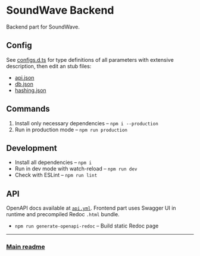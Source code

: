 # SoundWave Backend

Backend part for SoundWave.

## Config

See [configs.d.ts](./types/configs.d.ts) for type definitions of all parameters with extensive description, then edit an stub files:

- [api.json](./config/api.json)
- [db.json](./config/db.json)
- [hashing.json](./config/hashing.json)

## Commands

1. Install only necessary dependencies – `npm i --production`
2. Run in production mode – `npm run production`

## Development

- Install all dependencies – `npm i`
- Run in dev mode with watch-reload – `npm run dev`
- Check with ESLint – `npm run lint`

## API

OpenAPI docs available at [`api.yml`](./docs/api.yml). Frontend part uses Swagger UI in runtime and precompiled Redoc `.html` bundle.

- `npm run generate-openapi-redoc` – Build static Redoc page

---

### [Main readme](../README.md)
